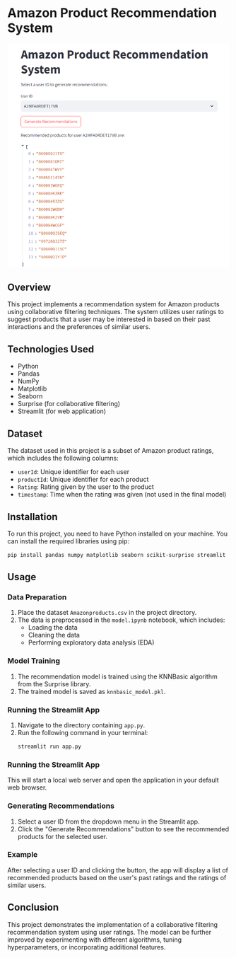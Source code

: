 # Amazon Product Recommendation System

![Screenshot of the Application](Screenshot%202024-12-31%20100542.png)

## Overview
This project implements a recommendation system for Amazon products using collaborative filtering techniques. The system utilizes user ratings to suggest products that a user may be interested in based on their past interactions and the preferences of similar users.

## Technologies Used
- Python
- Pandas
- NumPy
- Matplotlib
- Seaborn
- Surprise (for collaborative filtering)
- Streamlit (for web application)

## Dataset
The dataset used in this project is a subset of Amazon product ratings, which includes the following columns:
- `userId`: Unique identifier for each user
- `productId`: Unique identifier for each product
- `Rating`: Rating given by the user to the product
- `timestamp`: Time when the rating was given (not used in the final model)

## Installation
To run this project, you need to have Python installed on your machine. You can install the required libraries using pip:

```bash
pip install pandas numpy matplotlib seaborn scikit-surprise streamlit
```
## Usage

### Data Preparation
1. Place the dataset `Amazonproducts.csv` in the project directory.
2. The data is preprocessed in the `model.ipynb` notebook, which includes:
   - Loading the data
   - Cleaning the data
   - Performing exploratory data analysis (EDA)

### Model Training
1. The recommendation model is trained using the KNNBasic algorithm from the Surprise library.
2. The trained model is saved as `knnbasic_model.pkl`.

### Running the Streamlit App
1. Navigate to the directory containing `app.py`.
2. Run the following command in your terminal:
   ```bash
   streamlit run app.py

### Running the Streamlit App
This will start a local web server and open the application in your default web browser.

### Generating Recommendations
1. Select a user ID from the dropdown menu in the Streamlit app.
2. Click the "Generate Recommendations" button to see the recommended products for the selected user.

### Example
After selecting a user ID and clicking the button, the app will display a list of recommended products based on the user's past ratings and the ratings of similar users.

## Conclusion
This project demonstrates the implementation of a collaborative filtering recommendation system using user ratings. The model can be further improved by experimenting with different algorithms, tuning hyperparameters, or incorporating additional features.
